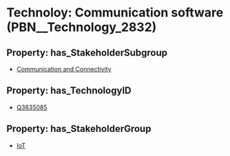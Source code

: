 # Technoloy: __Communication software__ (PBN__Technology_2832)

## Property: has_StakeholderSubgroup

* [Communication and Connectivity](PBN__TechSubgroup_112)

## Property: has_TechnologyID

* [Q3635085](Q3635085)

## Property: has_StakeholderGroup

* [IoT](PBN__TechGroup_16)

